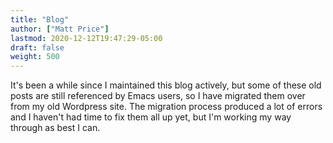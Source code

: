 ```yaml
---
title: "Blog"
author: ["Matt Price"]
lastmod: 2020-12-12T19:47:29-05:00
draft: false
weight: 500
---
```


It's been a while since I maintained this blog actively, but some of these old posts are still referenced by Emacs users, so I have migrated them over from my old Wordpress site. The migration process produced a lot of errors and I haven't had time to fix them all up yet, but I'm working my way through as best I can.
